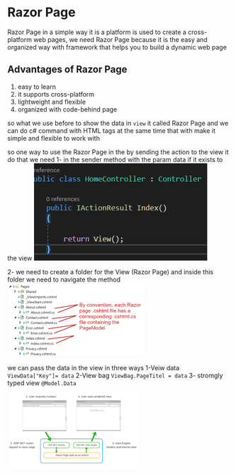 # Razor Page
Razor Page in a simple way it is a platform is used to create a cross-platform web pages,
we need Razor Page because it is the easy and organized way with framework that helps you to build a dynamic web page 


## Advantages of Razor Page
1. easy to learn 
2. it supports cross-platform
3. lightweight and flexible
4. organized with code-behind page 


so what we use before to show the data in `view` it called Razor Page and we can do c# command with HTML tags at the same time that with make it simple and flexible to work with


so one way to use the Razor Page in the  by sending the action to the view it do that we need
1- in the sender method with the param data if it exists to the view 
![img](view1.PNG)

2- we need to create a folder for the View (Razor Page) and inside this folder we need to navigate the method 
![img](r1.png)



we can pass the data in the view in three ways
1-Veiw data `ViewData["Key"]= data`
2-View bag `ViewBag.PageTitel = data`
3- stromgly typed view `@Model.Data`

![img](r2.png)